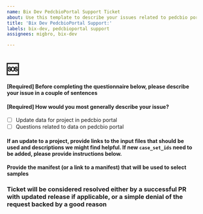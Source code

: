 ```yaml
---
name: Bix Dev PedcbioPortal Support Ticket 
about: Use this template to describe your issues related to pedcbio portal updates for your project
title: 'Bix Dev PedcbioPortal Support:'
labels: bix-dev, pedcbioportal support
assignees: migbro, bix-dev

---
```


<!--Hi there! Please take a moment to fill out the template below.-->
# 🆘

#### [Required] Before completing the questionnaire below, please describe your issue in a couple of sentences


#### [Required] How would you most generally describe your issue? 
- [ ] Update data for project in pedcbio portal
- [ ] Questions related to data on pedcbio portal 

#### If an update to a project, provide links to the input files that should be used and descriptions we might find helpful. If new `case_set_ids` need to be added, please provide instructions below.
<!--
Should ideally correspond to a data release folder in s3
-->

#### Provide the manifest (or a link to a manifest) that will be used to select samples


### Ticket will be considered resolved either by a successful PR with updated release if applicable, or a simple denial of the request backed by a good reason
